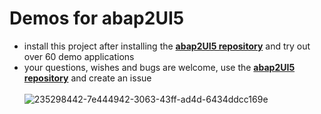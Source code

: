 # Demos for abap2UI5

* install this project after installing the [**abap2UI5 repository**](https://github.com/oblomov-dev/ABAP2UI5) and try out over 60 demo applications
* your questions, wishes and bugs are welcome, use the [**abap2UI5 repository**](https://github.com/oblomov-dev/ABAP2UI5) and create an issue
<br><br>
![235298442-7e444942-3063-43ff-ad4d-6434ddcc169e](https://github.com/oblomov-dev/abap2UI5-demos/assets/102328295/d70a2d2f-fc55-4310-909b-2aef77023fe8)
